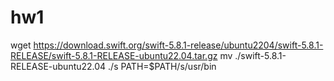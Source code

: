 # hw1
wget https://download.swift.org/swift-5.8.1-release/ubuntu2204/swift-5.8.1-RELEASE/swift-5.8.1-RELEASE-ubuntu22.04.tar.gz
mv ./swift-5.8.1-RELEASE-ubuntu22.04 ./s
PATH=$PATH/s/usr/bin
